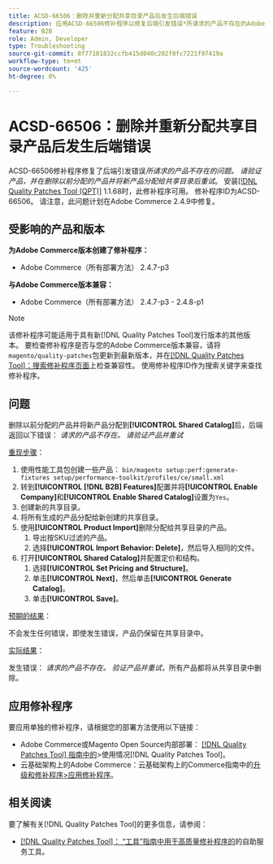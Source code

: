 ```yaml
---
title: ACSD-66506：删除并重新分配共享目录产品后发生后端错误
description: 应用ACSD-66506修补程序以修复后端引发错误*所请求的产品不存在的Adobe Commerce问题。 验证产品，并在删除以前分配的产品并将新产品分配给共享目录后重试*。
feature: B2B
role: Admin, Developer
type: Troubleshooting
source-git-commit: 8f77101832ccfb415d040c202f0fc7221f97419a
workflow-type: tm+mt
source-wordcount: '425'
ht-degree: 0%

---
```



# ACSD-66506：删除并重新分配共享目录产品后发生后端错误

ACSD-66506修补程序修复了后端引发错误&#x200B;*所请求的产品不存在的问题。 请验证产品，并在删除以前分配的产品并将新产品分配给共享目录后重试*。 安装[[!DNL Quality Patches Tool (QPT)]](/help/tools/quality-patches-tool/quality-patches-tool-to-self-serve-quality-patches.md) 1.1.68时，此修补程序可用。 修补程序ID为ACSD-66506。 请注意，此问题计划在Adobe Commerce 2.4.9中修复。

## 受影响的产品和版本

**为Adobe Commerce版本创建了修补程序：**

* Adobe Commerce（所有部署方法） 2.4.7-p3

**与Adobe Commerce版本兼容：**

* Adobe Commerce（所有部署方法） 2.4.7-p3 - 2.4.8-p1

>[!NOTE]
>
>该修补程序可能适用于具有新[!DNL Quality Patches Tool]发行版本的其他版本。 要检查修补程序是否与您的Adobe Commerce版本兼容，请将`magento/quality-patches`包更新到最新版本，并在[[!DNL Quality Patches Tool]：搜索修补程序页面](https://experienceleague.adobe.com/tools/commerce-quality-patches/index.html)上检查兼容性。 使用修补程序ID作为搜索关键字来查找修补程序。

## 问题

删除以前分配的产品并将新产品分配到&#x200B;**[!UICONTROL Shared Catalog]**&#x200B;后，后端返回以下错误： *请求的产品不存在。 请验证产品并重试*

<u>重现步骤</u>：

1. 使用性能工具包创建一些产品： `bin/magento setup:perf:generate-fixtures setup/performance-toolkit/profiles/ce/small.xml`
1. 转到&#x200B;**[!UICONTROL [!DNL B2B] Features]**&#x200B;配置并将&#x200B;**[!UICONTROL Enable Company]**&#x200B;和&#x200B;**[!UICONTROL Enable Shared Catalog]**&#x200B;设置为`Yes`。
1. 创建新的共享目录。
1. 将所有生成的产品分配给新创建的共享目录。
1. 使用&#x200B;**[!UICONTROL Product Import]**&#x200B;删除分配给共享目录的产品。
   1. 导出按SKU过滤的产品。
   1. 选择&#x200B;**[!UICONTROL Import Behavior: Delete]**，然后导入相同的文件。
1. 打开&#x200B;**[!UICONTROL Shared Catalog]**&#x200B;并配置定价和结构。
   1. 选择&#x200B;**[!UICONTROL Set Pricing and Structure]**。
   1. 单击&#x200B;**[!UICONTROL Next]**，然后单击&#x200B;**[!UICONTROL Generate Catalog]**。
   1. 单击&#x200B;**[!UICONTROL Save]**。

<u>预期的结果</u>：

不会发生任何错误，即使发生错误，产品仍保留在共享目录中。

<u>实际结果</u>：

发生错误： *请求的产品不存在。 验证产品并重试*，所有产品都将从共享目录中删除。

## 应用修补程序

要应用单独的修补程序，请根据您的部署方法使用以下链接：

* Adobe Commerce或Magento Open Source内部部署： [[!DNL Quality Patches Tool] 指南中的](/help/tools/quality-patches-tool/usage.md)>使用情况[!DNL Quality Patches Tool]。
* 云基础架构上的Adobe Commerce：云基础架构上的Commerce指南中的[升级和修补程序>应用修补程序](https://experienceleague.adobe.com/docs/commerce-cloud-service/user-guide/develop/upgrade/apply-patches.html)。

## 相关阅读

要了解有关[!DNL Quality Patches Tool]的更多信息，请参阅：

* [[!DNL Quality Patches Tool]： “工具”指南中用于高质量修补程序的](/help/tools/quality-patches-tool/quality-patches-tool-to-self-serve-quality-patches.md)的自助服务工具。
